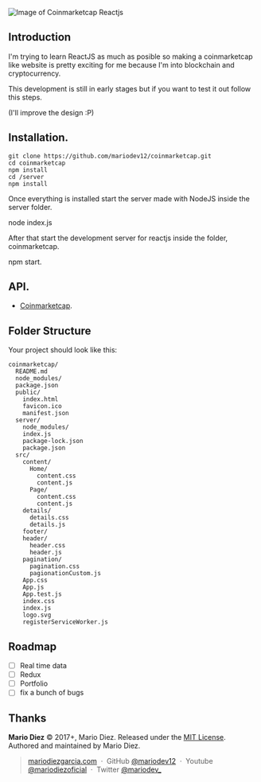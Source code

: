 ![Image of Coinmarketcap Reactjs](https://i.imgur.com/isl3wwa.png)

Introduction
------------

I'm trying to learn ReactJS as much as posible so making a coinmarketcap like website is pretty exciting for me because I'm into blockchain and cryptocurrency.

This development is still in early stages but if you want to test it out follow this steps.

(I'll improve the design :P)

Installation.
-------------

```
git clone https://github.com/mariodev12/coinmarketcap.git 
cd coinmarketcap 
npm install 
cd /server 
npm install
```

Once everything is installed start the server made with NodeJS inside the server folder.

node index.js

After that start the development server for reactjs inside the folder, coinmarketcap.

npm start.

API.
----------

- [Coinmarketcap](https://coinmarketcap.com/api/).

Folder Structure
----------------

Your project should look like this:

```
coinmarketcap/
  README.md
  node_modules/
  package.json
  public/
    index.html
    favicon.ico
    manifest.json
  server/
    node_modules/
    index.js
    package-lock.json
    package.json
  src/
    content/
      Home/
        content.css
        content.js
      Page/
        content.css
        content.js
    details/
      details.css
      details.js
    footer/
    header/
      header.css
      header.js
    pagination/
      pagination.css
      pagionationCustom.js
    App.css
    App.js
    App.test.js
    index.css
    index.js
    logo.svg
    registerServiceWorker.js
```

Roadmap
-------

- [ ] Real time data
- [ ] Redux
- [ ] Portfolio
- [ ] fix a bunch of bugs

Thanks
------

**Mario Diez** © 2017+, Mario Diez. Released under the [MIT License].<br>
Authored and maintained by Mario Diez.

> [mariodiezgarcia.com](http://www.mariodiezgarcia.com) &nbsp;&middot;&nbsp;
> GitHub [@mariodev12](https://github.com/mariodev12) &nbsp;&middot;&nbsp;
> Youtube [@mariodiezoficial](https://www.youtube.com/channel/UCisGMoxaVxJMcbio2FBHORg) &nbsp;&middot;&nbsp;
> Twitter [@mariodev_](https://twitter.com/mariodev_)

[MIT License]: http://mit-license.org/